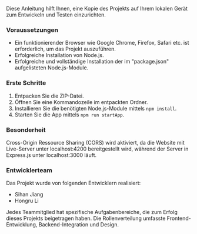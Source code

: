 Diese Anleitung hilft Ihnen, eine Kopie des Projekts auf Ihrem lokalen Gerät zum Entwickeln und Testen einzurichten.

### Voraussetzungen
- Ein funktionierender Browser wie Google Chrome, Firefox, Safari etc. ist erforderlich, um das Projekt auszuführen.
- Erfolgreiche Installation von Node.js.
- Erfolgreiche und vollständige Installation der im "package.json" aufgelisteten Node.js-Module.

### Erste Schritte
1. Entpacken Sie die ZIP-Datei.
2. Öffnen Sie eine Kommandozeile im entpackten Ordner. 
3. Installieren Sie die benötigten Node.js-Module mittels `npm install`.
4. Starten Sie die App mittels `npm run startApp`.

### Besonderheit
Cross-Origin Ressource Sharing (CORS) wird aktiviert, da die Website mit Live-Server unter localhost:4200 bereitgestellt wird, während der Server in Express.js unter localhost:3000 läuft.

### Entwicklerteam
Das Projekt wurde von folgenden Entwicklern realisiert:
- Sihan Jiang
- Hongru Li

Jedes Teammitglied hat spezifische Aufgabenbereiche, die zum Erfolg dieses Projekts beigetragen haben. Die Rollenverteilung umfasste Frontend-Entwicklung, Backend-Integration und Design.
